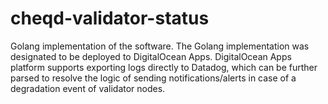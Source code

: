 # cheqd-validator-status

Golang implementation of the software. The Golang implementation was designated to be deployed to DigitalOcean Apps. DigitalOcean Apps platform supports exporting logs directly to Datadog, which can be further parsed to resolve the logic of sending notifications/alerts in case of a degradation event of validator nodes. 
